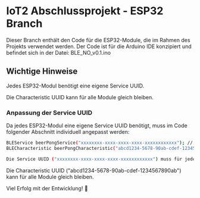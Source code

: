 # IoT2 Abschlussprojekt - ESP32 Branch

Dieser Branch enthält den Code für die ESP32-Module, die im Rahmen des Projekts verwendet werden. Der Code ist für die Arduino IDE konzipiert und befindet sich in der Datei:
BLE_NO_v0.1.ino

## Wichtige Hinweise

Jedes ESP32-Modul benötigt eine eigene Service UUID.

Die Characteristic UUID kann für alle Module gleich bleiben.

### Anpassung der Service UUID

Da jedes ESP32-Modul eine eigene Service UUID benötigt, muss im Code folgender Abschnitt individuell angepasst werden:
```bash
BLEService beerPongService("xxxxxxxx-xxxx-xxxx-xxxx-xxxxxxxxxxxx"); // Eindeutige Service UUID
BLECharacteristic beerPongCharacteristic("abcd1234-5678-90ab-cdef-1234567890ab", BLERead | BLEWrite, 20);
```
```bash
Die Service UUID ("xxxxxxxx-xxxx-xxxx-xxxx-xxxxxxxxxxxx") muss für jedes Modul individuell generiert und eingetragen werden.
```
Die Characteristic UUID ("abcd1234-5678-90ab-cdef-1234567890ab") kann für alle Module gleich bleiben.

Viel Erfolg mit der Entwicklung! 🚀


